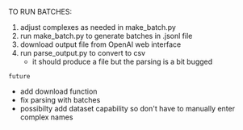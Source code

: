 TO RUN BATCHES:

1. adjust complexes as needed in make_batch.py
2. run make_batch.py to generate batches in .jsonl file 
3. download output file from OpenAI web interface
4. run parse_output.py to convert to csv
   - it should produce a file but the parsing is a bit bugged







`future`
- add download function
- fix parsing with batches
- possibilty add dataset capability so don't have to manually enter complex names
